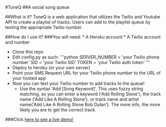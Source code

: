 #TuneQ
##A social song queue

##What is it?
TuneQ is a web application that utilizes the Twilio and Youtube API to create a playlist of tracks. Users can add to the playlist queue by texting the appropriate Twilio number.

##How do I use it?
###You will need:
	* A Heroku account
	* A Twilio account and number
* Clone this repo
* Edit config.py as such:
	'''python
	SERVER_NUMBER = 'your Twilio phone number'
	SID = 'your Twilio SID'
	TOKEN = 'your Twilio auth token'
	'''
* Deploy to heroku (or your own server)
* Point your SMS Request URL for your Twilio phone number to the URL of your hosted app
* Now you can text your Twilio number to add tracks to the queue!
	* Use the syntax 'Add [Song Keyword]'. This uses fuzzy string matching, so you can enter a keyword ('Add Rolling Stone'), the track name ('Add Like A Rolling Stone'), or track name and artist name('Add Like A Rolling Stone Bob Dylan'). The more info, the more likely you are to get the correct track.

###Click [here to see a live demo!](http://tuneq.herokuapp.com)